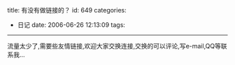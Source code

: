 title: 有没有做链接的？
id: 649
categories:
  - 日记
date: 2006-06-26 12:13:09
tags:
---

流量太少了,需要些友情链接,欢迎大家交换连接,交换的可以评论,写e-mail,QQ等联系我...